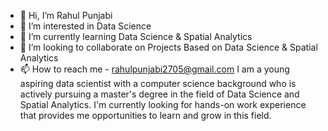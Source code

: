 - 👋 Hi, I’m Rahul Punjabi
- 👀 I’m interested in Data Science
- 🌱 I’m currently learning Data Science & Spatial Analytics
- 💞️ I’m looking to collaborate on Projects Based on Data Science & Spatial Analytics
- 📫 How to reach me - rahulpunjabi2705@gmail.com
I am a young aspiring data scientist with a computer science background who is actively pursuing a master's degree in the field of Data Science and Spatial Analytics. I'm currently looking for hands-on work experience that provides me opportunities to learn and grow in this field.
